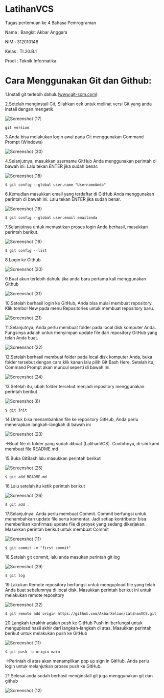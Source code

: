 # LatihanVCS

Tugas pertemuan ke 4 Bahasa Pemrograman

Nama  : Bangkit Akbar Anggara

NIM   : 312010148

Kelas : TI.20.B.1

Prodi : Teknik Informatika

# Cara Menggunakan Git dan Github:

1.Install git terlebih dahulu(www.git-scm.com)

2.Setelah menginstall Git, Silahkan cek untuk melihat versi Git yang anda install dengan mengetik

![Screenshot (17)](https://user-images.githubusercontent.com/73011140/96491142-05eb3280-126c-11eb-8e9c-830ae94a4ffa.png)

    git version
  
3.Anda bisa melakukan login awal pada Git  menggunakan Command Prompt  (Windows)

![Screenshot (30)](https://user-images.githubusercontent.com/73011140/96490761-734a9380-126b-11eb-93ec-ffc0f93e506f.png)

4.Selanjutnya, masukkan username GitHub Anda menggunakan perintah di bawah ini. Lalu tekan ENTER jika sudah benar.

![Screenshot (18)](https://user-images.githubusercontent.com/73011140/96491257-303cf000-126c-11eb-81a0-290f589975d8.png)

    $ git config --global user.name "UsernameAnda"
  
6.Kemudian masukkan email yang terdaftar di GitHub Anda menggunakan perintah di bawah  ini. Lalu tekan ENTER jika sudah benar.

![Screenshot (19)](https://user-images.githubusercontent.com/73011140/96491382-5d899e00-126c-11eb-99b4-2bbad1f2b12f.png)
      
    $ git config --global user.email emailanda
  
7.Selanjutnya untuk memastikan proses login Anda berhasil, masukkan perintah berikut.

![Screenshot (19)](https://user-images.githubusercontent.com/73011140/96491464-7c883000-126c-11eb-8267-6c692909cb09.png)
       
    $ git config --list
  
8.Login ke Github

![Screenshot (20)](https://user-images.githubusercontent.com/73011140/96491541-96297780-126c-11eb-86e3-f09f98fbdba2.png)
  
9.Buat akun terlebih dahulu jika anda baru pertama kali menggunakan Github

![Screenshot (31)](https://user-images.githubusercontent.com/73011140/96492371-bd347900-126d-11eb-8bcf-971c457a871f.png)
  
10.Setelah berhasil login ke GitHub, Anda bisa mulai membuat repository. Klik tombol New pada menu Repositories untuk membuat repository baru.

![Screenshot (21)](https://user-images.githubusercontent.com/73011140/96492789-5b284380-126e-11eb-99f8-c2cc72ae2ebc.png)  

11.Selanjutnya, Anda perlu membuat folder pada local disk komputer Anda. Fungsinya adalah untuk menyimpan update file dari repository GitHub yang telah Anda buat.

![Screenshot (22)](https://user-images.githubusercontent.com/73011140/96492882-798e3f00-126e-11eb-9394-71dd7fc93679.png)
  
12.Setelah berhasil membuat folder pada local disk komputer Anda, buka folder tersebut dengan cara klik kanan lalu pilih Git Bash Here. Setelah itu, Command Prompt akan muncul seperti di bawah ini. 

![Screenshot (24)](https://user-images.githubusercontent.com/73011140/96492986-97f43a80-126e-11eb-95ba-5b359f011357.png)
  
13.Setelah itu, ubah folder tersebut menjadi repository menggunakan perintah berikut

![Screenshot (6)](https://user-images.githubusercontent.com/73011140/96493117-c70aac00-126e-11eb-95b7-ec774a4ad708.png)
       
    $ git init

14.Untuk bisa menambahkan file ke repository GitHub, Anda perlu menerapkan langkah-langkah di bawah ini

![Screenshot (23)](https://user-images.githubusercontent.com/73011140/96493299-01744900-126f-11eb-8e28-0d0fb707e2b7.png)
   
->Buat file di folder yang sudah dibuat (LatihanVCS). Contohnya, di sini kami membuat file README.md

15.Buka GitBash lalu masukkan perintah berikut

![Screenshot (25)](https://user-images.githubusercontent.com/73011140/96493433-341e4180-126f-11eb-9b18-0cd20f140e17.png)
      
    $ git add README.md
   
16.Lalu setelah itu ketik perintah berikut

![Screenshot (26)](https://user-images.githubusercontent.com/73011140/96493769-97a86f00-126f-11eb-8a1a-2129c2d8211e.png)

    $ git add .
    
17.Selanjutnya, Anda perlu membuat Commit. Commit berfungsi untuk menambahkan update file serta komentar. Jadi setiap kontributor bisa memberikan konfirmasi update file di proyek yang sedang dikerjakan. Masukkan perintah berikut untuk membuat Commit

![Screenshot (11)](https://user-images.githubusercontent.com/73011140/96493870-be66a580-126f-11eb-82f3-07c35e1c239c.png)
    
    $ git commit -m "first commit"
   
18.Setelah git commit, lalu anda masukan perintah git log

![Screenshot (29)](https://user-images.githubusercontent.com/73011140/96493959-dfc79180-126f-11eb-9305-73ff40b7d9b5.png)

        
    $ git log
     
19.Lakukan Remote repository berfungsi untuk mengupload file yang telah Anda buat sebelumnya di local disk. Masukkan perintah berikut ini untuk melakukan remote repository

![Screenshot (32)](https://user-images.githubusercontent.com/73011140/96494572-be1ada00-1270-11eb-8303-7250be1dcb14.png)
        
    $ git remote add origin https://github.com/AkbarXelion/LatihanVCS.git
   
20.Langkah terakhir adalah push ke GitHub Push ini berfungsi untuk mengupload hasil akhir dari langkah-langkah di atas. Masukkan perintah berikut untuk melakukan push ke GitHub

![Screenshot (11)](https://user-images.githubusercontent.com/73011140/96494723-f4585980-1270-11eb-9a2a-fb53b9f7be8c.png)
        
    $ git push -u origin main

->Perintah di atas akan menampilkan pop up sign in GitHub. Anda perlu login untuk melanjutkan proses push ke GitHub.
      
21.Selesai anda sudah berhasil menginstall git juga menggunakan git dan github

![Screenshot (12)](https://user-images.githubusercontent.com/73011140/96494849-1b169000-1271-11eb-8174-3fcfc8989cb4.png)
      
